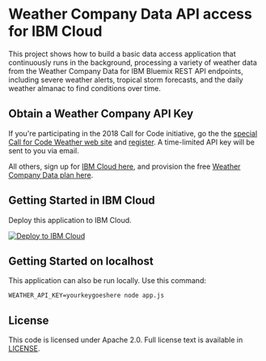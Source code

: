 # Weather Company Data API access for IBM Cloud

This project shows how to build a basic data access application that continuously runs in the background, processing a variety of weather data from the Weather Company Data for IBM Bluemix REST API endpoints, including severe weather alerts, tropical storm forecasts, and the daily weather almanac to find conditions over time.

## Obtain a Weather Company API Key

If you're participating in the 2018 Call for Code initiative, go the the [special Call for Code Weather web site](https://callforcode.weather.com/) and [register](https://callforcode.weather.com/register). A time-limited API key will be sent to you via email.

All others, sign up for [IBM Cloud here](https://console.bluemix.net/), and provision the free [Weather Company Data plan here](https://console.bluemix.net/catalog/services/weather-company-data).  

## Getting Started in IBM Cloud

Deploy this application to IBM Cloud.

[![Deploy to IBM Cloud](https://bluemix.net/deploy/button.png)](https://bluemix.net/deploy?repository=https://github.com/codait-advocates/weather-api-nodejs.git)

## Getting Started on localhost

This application can also be run locally. Use this command:

`WEATHER_API_KEY=yourkeygoeshere node app.js`



## License

This code is licensed under Apache 2.0. Full license text is available in [LICENSE](https://github.com/Call-for-Code/weather-api-nodejs/tree/master/LICENSE).
